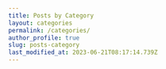 ```yaml
---
title: Posts by Category
layout: categories
permalink: /categories/
author_profile: true
slug: posts-category
last_modified_at: 2023-06-21T08:17:14.739Z
---
```

